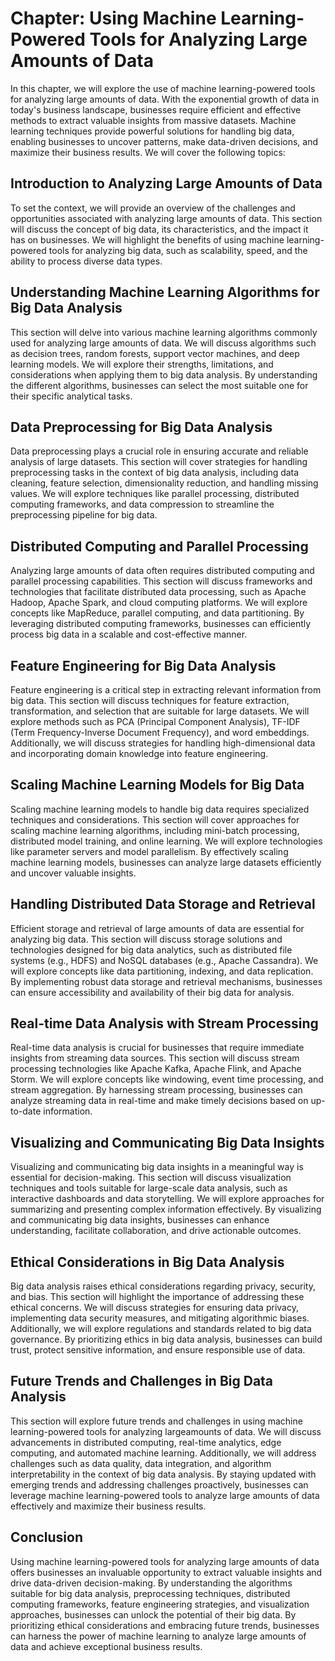 Chapter: Using Machine Learning-Powered Tools for Analyzing Large Amounts of Data
=================================================================================

In this chapter, we will explore the use of machine learning-powered tools for analyzing large amounts of data. With the exponential growth of data in today's business landscape, businesses require efficient and effective methods to extract valuable insights from massive datasets. Machine learning techniques provide powerful solutions for handling big data, enabling businesses to uncover patterns, make data-driven decisions, and maximize their business results. We will cover the following topics:

Introduction to Analyzing Large Amounts of Data
-----------------------------------------------

To set the context, we will provide an overview of the challenges and opportunities associated with analyzing large amounts of data. This section will discuss the concept of big data, its characteristics, and the impact it has on businesses. We will highlight the benefits of using machine learning-powered tools for analyzing big data, such as scalability, speed, and the ability to process diverse data types.

Understanding Machine Learning Algorithms for Big Data Analysis
---------------------------------------------------------------

This section will delve into various machine learning algorithms commonly used for analyzing large amounts of data. We will discuss algorithms such as decision trees, random forests, support vector machines, and deep learning models. We will explore their strengths, limitations, and considerations when applying them to big data analysis. By understanding the different algorithms, businesses can select the most suitable one for their specific analytical tasks.

Data Preprocessing for Big Data Analysis
----------------------------------------

Data preprocessing plays a crucial role in ensuring accurate and reliable analysis of large datasets. This section will cover strategies for handling preprocessing tasks in the context of big data analysis, including data cleaning, feature selection, dimensionality reduction, and handling missing values. We will explore techniques like parallel processing, distributed computing frameworks, and data compression to streamline the preprocessing pipeline for big data.

Distributed Computing and Parallel Processing
---------------------------------------------

Analyzing large amounts of data often requires distributed computing and parallel processing capabilities. This section will discuss frameworks and technologies that facilitate distributed data processing, such as Apache Hadoop, Apache Spark, and cloud computing platforms. We will explore concepts like MapReduce, parallel computing, and data partitioning. By leveraging distributed computing frameworks, businesses can efficiently process big data in a scalable and cost-effective manner.

Feature Engineering for Big Data Analysis
-----------------------------------------

Feature engineering is a critical step in extracting relevant information from big data. This section will discuss techniques for feature extraction, transformation, and selection that are suitable for large datasets. We will explore methods such as PCA (Principal Component Analysis), TF-IDF (Term Frequency-Inverse Document Frequency), and word embeddings. Additionally, we will discuss strategies for handling high-dimensional data and incorporating domain knowledge into feature engineering.

Scaling Machine Learning Models for Big Data
--------------------------------------------

Scaling machine learning models to handle big data requires specialized techniques and considerations. This section will cover approaches for scaling machine learning algorithms, including mini-batch processing, distributed model training, and online learning. We will explore technologies like parameter servers and model parallelism. By effectively scaling machine learning models, businesses can analyze large datasets efficiently and uncover valuable insights.

Handling Distributed Data Storage and Retrieval
-----------------------------------------------

Efficient storage and retrieval of large amounts of data are essential for analyzing big data. This section will discuss storage solutions and technologies designed for big data analytics, such as distributed file systems (e.g., HDFS) and NoSQL databases (e.g., Apache Cassandra). We will explore concepts like data partitioning, indexing, and data replication. By implementing robust data storage and retrieval mechanisms, businesses can ensure accessibility and availability of their big data for analysis.

Real-time Data Analysis with Stream Processing
----------------------------------------------

Real-time data analysis is crucial for businesses that require immediate insights from streaming data sources. This section will discuss stream processing technologies like Apache Kafka, Apache Flink, and Apache Storm. We will explore concepts like windowing, event time processing, and stream aggregation. By harnessing stream processing, businesses can analyze streaming data in real-time and make timely decisions based on up-to-date information.

Visualizing and Communicating Big Data Insights
-----------------------------------------------

Visualizing and communicating big data insights in a meaningful way is essential for decision-making. This section will discuss visualization techniques and tools suitable for large-scale data analysis, such as interactive dashboards and data storytelling. We will explore approaches for summarizing and presenting complex information effectively. By visualizing and communicating big data insights, businesses can enhance understanding, facilitate collaboration, and drive actionable outcomes.

Ethical Considerations in Big Data Analysis
-------------------------------------------

Big data analysis raises ethical considerations regarding privacy, security, and bias. This section will highlight the importance of addressing these ethical concerns. We will discuss strategies for ensuring data privacy, implementing data security measures, and mitigating algorithmic biases. Additionally, we will explore regulations and standards related to big data governance. By prioritizing ethics in big data analysis, businesses can build trust, protect sensitive information, and ensure responsible use of data.

Future Trends and Challenges in Big Data Analysis
-------------------------------------------------

This section will explore future trends and challenges in using machine learning-powered tools for analyzing largeamounts of data. We will discuss advancements in distributed computing, real-time analytics, edge computing, and automated machine learning. Additionally, we will address challenges such as data quality, data integration, and algorithm interpretability in the context of big data analysis. By staying updated with emerging trends and addressing challenges proactively, businesses can leverage machine learning-powered tools to analyze large amounts of data effectively and maximize their business results.

Conclusion
----------

Using machine learning-powered tools for analyzing large amounts of data offers businesses an invaluable opportunity to extract valuable insights and drive data-driven decision-making. By understanding the algorithms suitable for big data analysis, preprocessing techniques, distributed computing frameworks, feature engineering strategies, and visualization approaches, businesses can unlock the potential of their big data. By prioritizing ethical considerations and embracing future trends, businesses can harness the power of machine learning to analyze large amounts of data and achieve exceptional business results.

